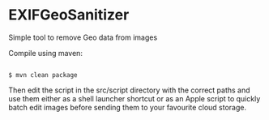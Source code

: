 # EXIFGeoSanitizer
Simple tool to remove Geo data from images

Compile using maven:

<code>
$ mvn clean package
</code>
<p>

Then edit the script in the src/script directory with the correct paths and use
them either as a shell launcher shortcut or as an Apple script to quickly
batch edit images before sending them to your favourite cloud storage.
